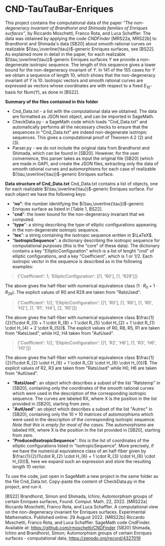 # CND-TauTauBar-Enriques
This project contains the computational data of the paper *"The non-degeneracy invariant of Brandhorst and Shimada families of Enriques surfaces"*, by Riccardo Moschetti, Franco Rota, and Luca Schaffler.
The data was obtained by applying the code *CNDFinder* [MRS22a, MRS22b] to Brandhorst and Shimada's data [SB20] about smooth rational curves on realizable $(\tau,\overline{\tau})$-generic Enriques surfaces, see [BS22].
As explained more in detail in the paper, for each realizable $(\tau,\overline{\tau})$-generic Enriques surfaces $Y$ we provide a non-degenerate isotropic sequence. The length of this sequence gives a lower bound for the non-degeneracy invariant of $Y$. In 141 of the 155 cases for $Y$ we obtain a sequence of length 10, which shows that the non-degeneracy invariant of $Y$ is 10. Isotropic vectors and smooth rational curves are expressed as vectors whose coordinates are with respect to a fixed $E_{10}$-basis for $\mathrm{Num}(Y)$, as done in [BS22].

**Summary of the files contained in this folder**
 - Cnd_Data.txt - a list with the computational data we obtained. The data are formatted as JSON text object, and can be imported in SageMath.
 - CheckData.py - a SageMath code which loads "Cnd_Data.txt" and automatically performs all the necessary checks to ensure that the sequences in "Cnd_Data.txt" are indeed non-degenerate isotropic sequences. This gives a computational proof of Theorem 4.2 (2) and (3).
 - Parser.py - we do not include the original data from Brandhorst and Shimada, which can be found in [SB20]. However, for the user convenience, this parser takes as input the original file [SB20] (which are made in GAP), and create the JSON files, extracting only the data of smooth rational curves and automorphisms for each case of realizable $(\tau,\overline{\tau})$-generic Enriques surface.

**Data structure of Cnd_Data.txt**
Cnd_Data.txt contains a list of objects, one for each realizable $(\tau,\overline{\tau})$-generic Enriques surface. For each object we have the following keys:

 - "**no"**: the number identifying the $(\tau,\overline{\tau})$-generic Enriques surface as listed in [Table 1, BS22].
 - "**cnd**": the lower bound for the non-degeneracy invariant that we computed.
 - "**type**": a string describing the type of elliptic configurations appearing in the non-degenerate isotropic sequence.
 - "**tex**": a string containing the isotropic sequence written in $\LaTeX$.
 - "**IsotropicSequence**": a dictionary describing the isotropic sequence for computational purposes (this is the "core" of these data). The dictionary contains a key "EllipticConfiguration" which is a list of lenght "cnd" of elliptic configurations, and a key "Coefficient", which is 1 or 1/2. Each isotropic vector in the sequence is described as in the following examples:

> {'Coefficient': 1, 'EllipticConfiguration': [[1, 'R0'], [1, 'R29']]}

The above gives the half-fiber with numerical equivalence class $(1\cdot R_{0} + 1 \cdot R_{29})$. The explicit values of R0 and R29 are taken from "RatsUsed".

> {'Coefficient': 1/2,    'EllipticConfiguration': [[1, 'R0'], [1, 'R8'], [1, 'R5', 'H2'], [1, 'R1', 'H4'], [2, 'R5']]}

The above gives the half-fiber with numerical equivalence class $\frac{1}{2}(1\cdot R_{0} + 1 \cdot R_{8} + 1 \cdot R_{5} \cdot H_{2} + 1 \cdot R_{1} \cdot H_{4} + 2 \cdot R_{5})$. The explicit values of R0, R8, R5, R1 are taken from "RatsUsed", while H2, H4 taken from "AutUsed".

> {'Coefficient': 1/2, 'EllipticConfiguration': [[1, 'R2', 'H6'], [1, 'R3', 'H6', 'H0']]}

The above gives the half-fiber with numerical equivalence class $\frac{1}{2}(1\cdot R_{2} \cdot H_{6} + 1 \cdot R_{3} \cdot H_{6} \cdot H_{0})$. The explicit values of R2, R3 are taken from "RatsUsed" while H0, H6 are taken from "AutUsed".

 - "**RatsUsed**": an object which describes a subset of the list "Ratstemp" in [SB20], containing only the coordinates of the smooth rational curves which were used in the description of the corresponding isotropic sequence. The curves are labeled RX, where X is the position in the list provided in [SB20], starting from zero.
 - "**AutUsed**": an object which describes a subset of the list "Autrec" in [SB20], containing only the $10 \times 10$ matrices of automorphisms which were used in the description of the corresponding isotropic sequence. *Note that this is empty for most of the cases.* The automorphisms are labeled HX, where X is the position in the list provided in [SB20], starting from zero.
 - "**ProducedIsotropicSequence**": this is the list of coordinates of the elliptic configurations listed in "IsotropicSequence". More precisely, if we have the numerical equivalence class of an half-fiber given by $\frac{1}{2}(1\cdot R_{2} \cdot H_{6} + 1 \cdot R_{3} \cdot H_{6} \cdot H_{0})$, here we expand such an expression and store the resulting length 10 vector.

To use the code, just open in SageMath a new project in the same folder as the file Cnd_Data.txt. Copy-paste the content of CheckData.py in the project, and run it.

[BS22] Brandhorst, Simon and Shimada, Ichiro; Automorphism groups of certain Enriques surfaces, Found. Comput. Math. 22, 2022.
[MRS22a] Riccardo Moschetti, Franco Rota, and Luca Schaffler. A computational view on the non-degeneracy invariant for Enriques surfaces. Experimental Mathematics. Published online: 29 August 2022.
[MRS22b] Riccardo Moschetti, Franco Rota, and Luca Schaffler. SageMath code CndFinder. Available at: https://github.com/rmoschetti/CNDFinder
[SB20] Shimada, Ichiro and Brandhorst, Simon; Automorphism groups of certain Enriques surfaces - computational data, https://zenodo.org/record/4327019